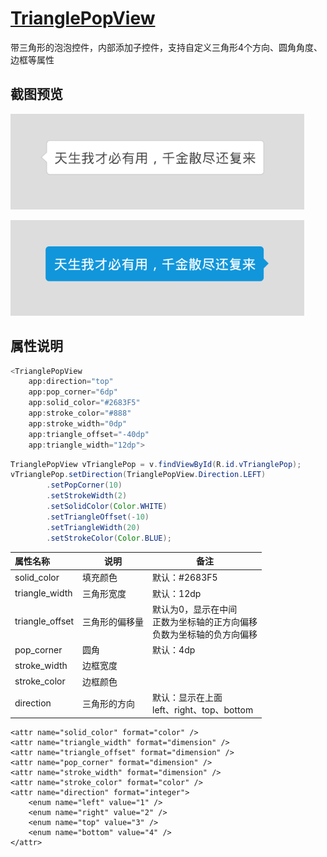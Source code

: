 # **[TrianglePopView](https://github.com/lgdcoder/TrianglePopView)**
带三角形的泡泡控件，内部添加子控件，支持自定义三角形4个方向、圆角角度、边框等属性

## 截图预览

![](https://github.com/lgdcoder/TrianglePopView/blob/master/images/1.png)

![](https://github.com/lgdcoder/TrianglePopView/blob/master/images/2.png)

## 属性说明

```java
<TrianglePopView
    app:direction="top"
    app:pop_corner="6dp"
    app:solid_color="#2683F5"
    app:stroke_color="#888"
    app:stroke_width="0dp"
    app:triangle_offset="-40dp"
    app:triangle_width="12dp">
```

```java
TrianglePopView vTrianglePop = v.findViewById(R.id.vTrianglePop);
vTrianglePop.setDirection(TrianglePopView.Direction.LEFT)
        .setPopCorner(10)
        .setStrokeWidth(2)
        .setSolidColor(Color.WHITE)
        .setTriangleOffset(-10)
        .setTriangleWidth(20)
        .setStrokeColor(Color.BLUE);
```

| 属性名称        | 说明           | 备注                                                         |
| :-------------- | -------------- | ------------------------------------------------------------ |
| solid_color     | 填充颜色       | 默认：#2683F5                                                |
| triangle_width  | 三角形宽度     | 默认：12dp                                                   |
| triangle_offset | 三角形的偏移量 | 默认为0，显示在中间<br />正数为坐标轴的正方向偏移<br />负数为坐标轴的负方向偏移 |
| pop_corner      | 圆角           | 默认：4dp                                                    |
| stroke_width    | 边框宽度       |                                                              |
| stroke_color    | 边框颜色       |                                                              |
| direction       | 三角形的方向   | 默认：显示在上面<br />left、right、top、bottom               |

```
<attr name="solid_color" format="color" />
<attr name="triangle_width" format="dimension" />
<attr name="triangle_offset" format="dimension" />
<attr name="pop_corner" format="dimension" />
<attr name="stroke_width" format="dimension" />
<attr name="stroke_color" format="color" />
<attr name="direction" format="integer">
    <enum name="left" value="1" />
    <enum name="right" value="2" />
    <enum name="top" value="3" />
    <enum name="bottom" value="4" />
</attr>
```